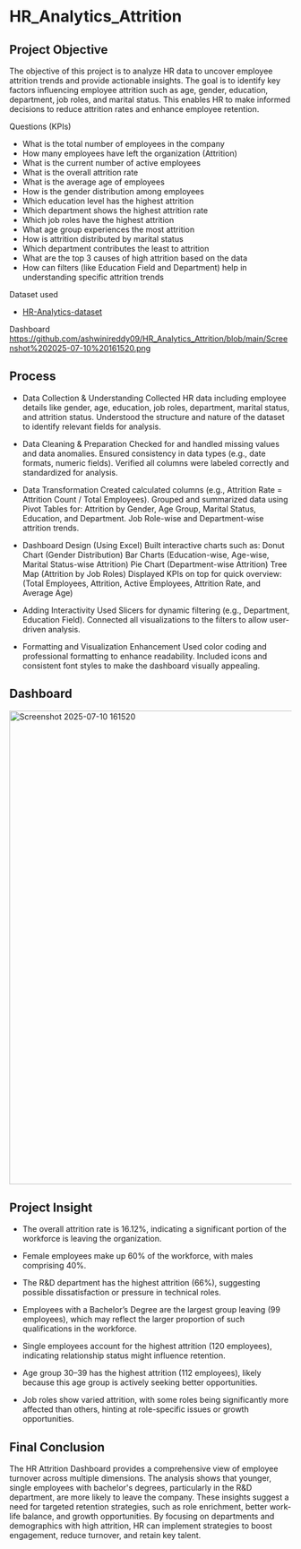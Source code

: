 # HR_Analytics_Attrition

## Project Objective
The objective of this project is to analyze HR data to uncover employee attrition trends and provide actionable insights. The goal is to identify key factors influencing employee attrition such as age, gender, education, department, job roles, and marital status. This enables HR to make informed decisions to reduce attrition rates and enhance employee retention.

Questions (KPIs) 
- What is the total number of employees in the company
- How many employees have left the organization (Attrition)
- What is the current number of active employees
- What is the overall attrition rate
- What is the average age of employees
- How is the gender distribution among employees
- Which education level has the highest attrition
- Which department shows the highest attrition rate
- Which job roles have the highest attrition
- What age group experiences the most attrition
- How is attrition distributed by marital status
- Which department contributes the least to attrition
- What are the top 3 causes of high attrition based on the data
- How can filters (like Education Field and Department) help in understanding specific attrition trends

Dataset used
- <a href="https://github.com/ashwinireddy09/HR_Analytics_Attrition/blob/main/HR-analytics-datase.xlsx">HR-Analytics-dataset</a>

Dashboard
https://github.com/ashwinireddy09/HR_Analytics_Attrition/blob/main/Screenshot%202025-07-10%20161520.png


## Process

- Data Collection & Understanding
Collected HR data including employee details like gender, age, education, job roles, department, marital status, and attrition status.
Understood the structure and nature of the dataset to identify relevant fields for analysis.

- Data Cleaning & Preparation
Checked for and handled missing values and data anomalies.
Ensured consistency in data types (e.g., date formats, numeric fields).
Verified all columns were labeled correctly and standardized for analysis.

- Data Transformation
Created calculated columns (e.g., Attrition Rate = Attrition Count / Total Employees).
Grouped and summarized data using Pivot Tables for:
Attrition by Gender, Age Group, Marital Status, Education, and Department.
Job Role-wise and Department-wise attrition trends.

- Dashboard Design (Using Excel)
Built interactive charts such as:
Donut Chart (Gender Distribution)
Bar Charts (Education-wise, Age-wise, Marital Status-wise Attrition)
Pie Chart (Department-wise Attrition)
Tree Map (Attrition by Job Roles)
Displayed KPIs on top for quick overview:
(Total Employees, Attrition, Active Employees, Attrition Rate, and Average Age)

- Adding Interactivity
Used Slicers for dynamic filtering (e.g., Department, Education Field).
Connected all visualizations to the filters to allow user-driven analysis.

- Formatting and Visualization Enhancement
Used color coding and professional formatting to enhance readability.
Included icons and consistent font styles to make the dashboard visually appealing.

## Dashboard

<img width="1796" height="846" alt="Screenshot 2025-07-10 161520" src="https://github.com/user-attachments/assets/9040a688-7d1b-464e-8385-7859603f8495" />

## Project Insight
- The overall attrition rate is 16.12%, indicating a significant portion of the workforce is leaving the organization.

- Female employees make up 60% of the workforce, with males comprising 40%.

- The R&D department has the highest attrition (66%), suggesting possible dissatisfaction or pressure in technical roles.

- Employees with a Bachelor’s Degree are the largest group leaving (99 employees), which may reflect the larger proportion of such qualifications in the workforce.

- Single employees account for the highest attrition (120 employees), indicating relationship status might influence retention.

- Age group 30–39 has the highest attrition (112 employees), likely because this age group is actively seeking better opportunities.

- Job roles show varied attrition, with some roles being significantly more affected than others, hinting at role-specific issues or growth opportunities.

## Final Conclusion
The HR Attrition Dashboard provides a comprehensive view of employee turnover across multiple dimensions. The analysis shows that younger, single employees with bachelor's degrees, particularly in the R&D department, are more likely to leave the company. These insights suggest a need for targeted retention strategies, such as role enrichment, better work-life balance, and growth opportunities. By focusing on departments and demographics with high attrition, HR can implement strategies to boost engagement, reduce turnover, and retain key talent.








